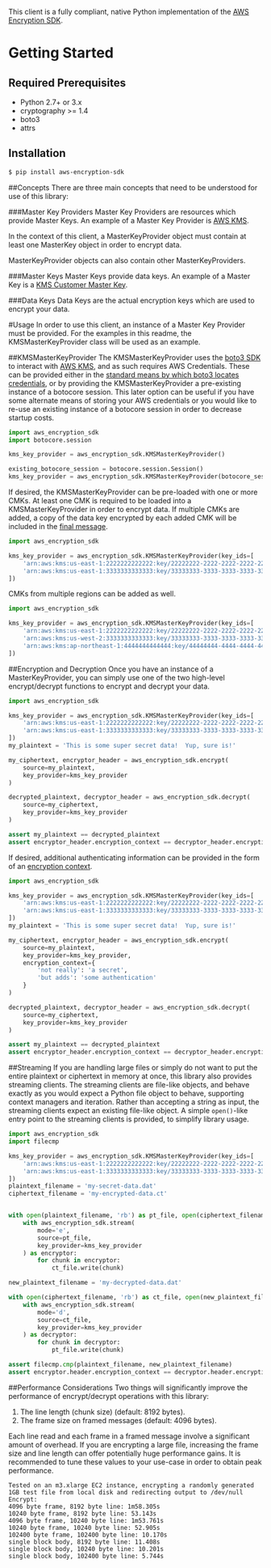 This client is a fully compliant, native Python implementation of the [AWS Encryption SDK][1].

# Getting Started
## Required Prerequisites

* Python 2.7+ or 3.x
* cryptography >= 1.4
* boto3
* attrs

## Installation

```bash
$ pip install aws-encryption-sdk
```

##Concepts
There are three main concepts that need to be understood for use of this library:

###Master Key Providers
Master Key Providers are resources which provide Master Keys.
An example of a Master Key Provider is [AWS KMS][2].

In the context of this client, a MasterKeyProvider object must contain at least one MasterKey object in order to encrypt data.

MasterKeyProvider objects can also contain other MasterKeyProviders.

###Master Keys
Master Keys provide data keys.
An example of a Master Key is a [KMS Customer Master Key][3].

###Data Keys
Data Keys are the actual encryption keys which are used to encrypt your data.

#Usage
In order to use this client, an instance of a Master Key Provider must be provided.
For the examples in this readme, the KMSMasterKeyProvider class will be used as an example.

##KMSMasterKeyProvider
The KMSMasterKeyProvider uses the [boto3 SDK][4] to interact with [AWS KMS][2], and as such requires AWS Credentials.
These can be provided either in the [standard means by which boto3 locates credentials][5], or by providing the KMSMasterKeyProvider a pre-existing instance of a botocore session.
This later option can be useful if you have some alternate means of storing your AWS credentials or
you would like to re-use an existing instance of a botocore session in order to decrease startup costs.

```python
import aws_encryption_sdk
import botocore.session

kms_key_provider = aws_encryption_sdk.KMSMasterKeyProvider()

existing_botocore_session = botocore.session.Session()
kms_key_provider = aws_encryption_sdk.KMSMasterKeyProvider(botocore_session=existing_botocore_session)
```

If desired, the KMSMasterKeyProvider can be pre-loaded with one or more CMKs.
At least one CMK is required to be loaded into a KMSMasterKeyProvider in order to encrypt data.
If multiple CMKs are added, a copy of the data key encrypted by each added CMK will be included in the [final message][6].

```python
import aws_encryption_sdk

kms_key_provider = aws_encryption_sdk.KMSMasterKeyProvider(key_ids=[
    'arn:aws:kms:us-east-1:2222222222222:key/22222222-2222-2222-2222-222222222222',
    'arn:aws:kms:us-east-1:3333333333333:key/33333333-3333-3333-3333-333333333333'
])
```

CMKs from multiple regions can be added as well.

```python
import aws_encryption_sdk

kms_key_provider = aws_encryption_sdk.KMSMasterKeyProvider(key_ids=[
    'arn:aws:kms:us-east-1:2222222222222:key/22222222-2222-2222-2222-222222222222',
    'arn:aws:kms:us-west-2:3333333333333:key/33333333-3333-3333-3333-333333333333',
    'arn:aws:kms:ap-northeast-1:4444444444444:key/44444444-4444-4444-4444-444444444444'
])
```


##Encryption and Decryption
Once you have an instance of a MasterKeyProvider, you can simply use one of the two high-level encrypt/decrypt functions to encrypt and decrypt your data.

```python
import aws_encryption_sdk

kms_key_provider = aws_encryption_sdk.KMSMasterKeyProvider(key_ids=[
    'arn:aws:kms:us-east-1:2222222222222:key/22222222-2222-2222-2222-222222222222',
    'arn:aws:kms:us-east-1:3333333333333:key/33333333-3333-3333-3333-333333333333'
])
my_plaintext = 'This is some super secret data!  Yup, sure is!'

my_ciphertext, encryptor_header = aws_encryption_sdk.encrypt(
    source=my_plaintext,
    key_provider=kms_key_provider
)

decrypted_plaintext, decryptor_header = aws_encryption_sdk.decrypt(
    source=my_ciphertext,
    key_provider=kms_key_provider
)

assert my_plaintext == decrypted_plaintext
assert encryptor_header.encryption_context == decryptor_header.encryption_context
```

If desired, additional authenticating information can be provided in the form of an [encryption context][7].

```python
import aws_encryption_sdk

kms_key_provider = aws_encryption_sdk.KMSMasterKeyProvider(key_ids=[
    'arn:aws:kms:us-east-1:2222222222222:key/22222222-2222-2222-2222-222222222222',
    'arn:aws:kms:us-east-1:3333333333333:key/33333333-3333-3333-3333-333333333333'
])
my_plaintext = 'This is some super secret data!  Yup, sure is!'

my_ciphertext, encryptor_header = aws_encryption_sdk.encrypt(
    source=my_plaintext,
    key_provider=kms_key_provider,
    encryption_context={
        'not really': 'a secret',
        'but adds': 'some authentication'
    }
)

decrypted_plaintext, decryptor_header = aws_encryption_sdk.decrypt(
    source=my_ciphertext,
    key_provider=kms_key_provider
)

assert my_plaintext == decrypted_plaintext
assert encryptor_header.encryption_context == decryptor_header.encryption_context
```

##Streaming
If you are handling large files or simply do not want to put the entire plaintext or ciphertext in memory at once, this library also provides streaming clients.
The streaming clients are file-like objects, and behave exactly as you would expect a Python file object to behave, supporting context managers and iteration.
Rather than accepting a string as input, the streaming clients expect an existing file-like object.
A simple `open()`-like entry point to the streaming clients is provided, to simplify library usage.

```python
import aws_encryption_sdk
import filecmp

kms_key_provider = aws_encryption_sdk.KMSMasterKeyProvider(key_ids=[
    'arn:aws:kms:us-east-1:2222222222222:key/22222222-2222-2222-2222-222222222222',
    'arn:aws:kms:us-east-1:3333333333333:key/33333333-3333-3333-3333-333333333333'
])
plaintext_filename = 'my-secret-data.dat'
ciphertext_filename = 'my-encrypted-data.ct'


with open(plaintext_filename, 'rb') as pt_file, open(ciphertext_filename, 'wb') as ct_file:
    with aws_encryption_sdk.stream(
        mode='e',
        source=pt_file,
        key_provider=kms_key_provider
    ) as encryptor:
        for chunk in encryptor:
            ct_file.write(chunk)

new_plaintext_filename = 'my-decrypted-data.dat'

with open(ciphertext_filename, 'rb') as ct_file, open(new_plaintext_filename, 'wb') as pt_file:
    with aws_encryption_sdk.stream(
        mode='d',
        source=ct_file,
        key_provider=kms_key_provider
    ) as decryptor:
        for chunk in decryptor:
            pt_file.write(chunk)

assert filecmp.cmp(plaintext_filename, new_plaintext_filename)
assert encryptor.header.encryption_context == decryptor.header.encryption_context
```

##Performance Considerations
Two things will significantly improve the performance of encrypt/decrypt operations with this library:

1. The line length (chunk size) (default: 8192 bytes).
2. The frame size on framed messages (default: 4096 bytes).

Each line read and each frame in a framed message involve a significant amount of overhead.  If you are encrypting
a large file, increasing the frame size and line length can offer potentially huge performance gains.  It is
recommended to tune these values to your use-case in order to obtain peak performance.


```
Tested on an m3.xlarge EC2 instance, encrypting a randomly generated 1GB test file from local disk and redirecting output to /dev/null
Encrypt:
4096 byte frame, 8192 byte line: 1m58.305s
10240 byte frame, 8192 byte line: 53.143s
4096 byte frame, 10240 byte line: 1m53.761s
10240 byte frame, 10240 byte line: 52.905s
102400 byte frame, 102400 byte line: 10.170s
single block body, 8192 byte line: 11.408s
single block body, 10240 byte line: 10.201s
single block body, 102400 byte line: 5.744s
```


[1]: https://docs.aws.amazon.com/encryption-sdk/latest/developer-guide/introduction.html
[2]: https://docs.aws.amazon.com/kms/latest/developerguide/overview.html
[3]: https://docs.aws.amazon.com/kms/latest/developerguide/concepts.html#master_keys
[4]: https://boto3.readthedocs.io/en/latest/
[5]: https://boto3.readthedocs.io/en/latest/guide/configuration.html
[6]: https://docs.aws.amazon.com/encryption-sdk/latest/developer-guide/message-format.html
[7]: https://docs.aws.amazon.com/kms/latest/developerguide/concepts.html#encrypt_context
